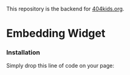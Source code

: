 This repository is the backend for [404kids.org](http://404kids.org).

# Embedding Widget

### Installation

Simply drop this line of code on your page:

<script id='404kids-script' src="https://raw.github.com/theverything/four04kids/master/embed/src/embed.js"></script>
